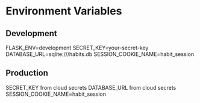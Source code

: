 # Environment Variables

## Development
FLASK_ENV=development
SECRET_KEY=your-secret-key
DATABASE_URL=sqlite:///habits.db
SESSION_COOKIE_NAME=habit_session

## Production
SECRET_KEY from cloud secrets
DATABASE_URL from cloud secrets
SESSION_COOKIE_NAME=habit_session
